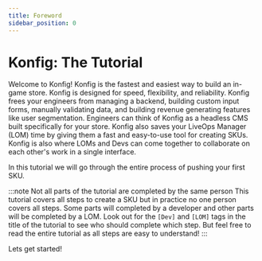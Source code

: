 ```yaml
---
title: Foreword
sidebar_position: 0
---
```


# Konfig: The Tutorial

Welcome to Konfig! Konfig is the fastest and easiest way to build an in-game
store. Konfig is designed for speed, flexibility, and reliability. Konfig frees
your engineers from managing a backend, building custom input forms, manually
validating data, and building revenue generating features like user
segmentation. Engineers can think of Konfig as a headless CMS built specifically
for your store. Konfig also saves your LiveOps Manager (LOM) time by giving
them a fast and easy-to-use tool for creating SKUs. Konfig is also where LOMs
and Devs can come together to collaborate on each other's work in a single
interface.

In this tutorial we will go through the entire process of pushing your first
SKU.

:::note Not all parts of the tutorial are completed by the same person
This tutorial covers all steps to create a SKU but in practice no
one person covers all steps. Some parts will completed by a developer and
other parts will be completed by a LOM. Look out for the `[Dev]` and `[LOM]`
tags in the title of the tutorial to see who should complete which step. But
feel free to read the entire tutorial as all steps are easy to
understand!
:::

Lets get started!
